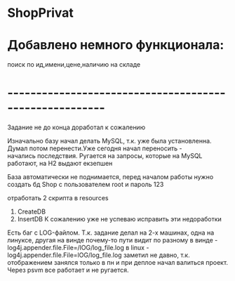 # ShopPrivat

# Добавлено немного функционала:
поиск по ид,имени,цене,наличию на складе
# -------------------------------------------------------


Задание не до конца доработал к сожалению

Изначально базу начал делать MySQL, т.к. уже была установленна. Думал потом перенести.Уже сегодня начал переносить -   
начались последствия. Ругается на запросы, которые на MySQL работают, на H2 выдают екзепшен 

База автоматически не поднимается, перед началом работы нужно 
создать бд Shop с пользователем root и пароль 123

отработать 2 скрипта в resources
1. CreateDB
2. InsertDB
К сожалению уже не успеваю исправить эти недоработки

Есть баг с LOG-файлом. Т.к. задание делал на 2-х машинах, одна на линуксе, другая на винде почему-то пути видит по разному
в винде - log4j.appender.file.File=/lOG/log_file.log
в linux - log4j.appender.file.File=lOG/log_file.log
заметил не давно, т.к. отображением занялся только в пн и при деплое начал валиться проект. Через psvm все работает и не ругается.

